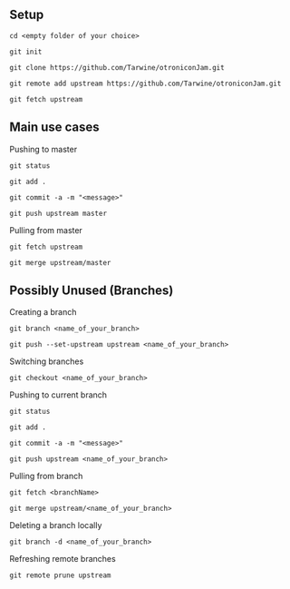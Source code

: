 Setup
-----------

	cd <empty folder of your choice>
	
	git init
	
	git clone https://github.com/Tarwine/otroniconJam.git
	
	git remote add upstream https://github.com/Tarwine/otroniconJam.git
	
	git fetch upstream
	
	
Main use cases
------------

Pushing to master

	git status
	
	git add .
	
	git commit -a -m "<message>"
	
	git push upstream master
	
	
Pulling from master

	git fetch upstream
	
	git merge upstream/master
	

Possibly Unused (Branches)
------------

Creating a branch

	git branch <name_of_your_branch>
	
	git push --set-upstream upstream <name_of_your_branch>
	

Switching branches

	git checkout <name_of_your_branch>
	
	
Pushing to current branch

	git status
	
	git add .
	
	git commit -a -m "<message>"
	
	git push upstream <name_of_your_branch>
	
	
Pulling from branch

	git fetch <branchName>
	
	git merge upstream/<name_of_your_branch>
	

Deleting a branch locally

	git branch -d <name_of_your_branch>
	
	
Refreshing remote branches

	git remote prune upstream
	
